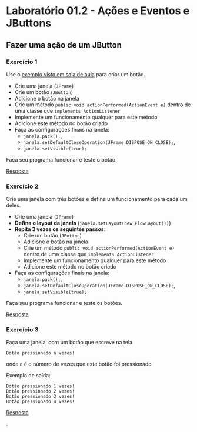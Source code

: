 # Laboratório 01.2 - Ações e Eventos e JButtons


## Fazer uma ação de um JButton


### Exercício 1

Use o [exemplo visto em sala de aula](https://github.com/viniciusdenovaes/UnipALPOO/blob/master/Lab01/src/incluindo_acao_botao/TesteBotao.java) para criar um botão.

 - Crie uma janela (`JFrame`)
 - Crie um botão (`JButton`)
 - Adicione o botão na janela
 - Crie um método `public void actionPerformed(ActionEvent e)` dentro de uma classe que `implements ActionListener`
 - Implemente um funcionamento qualquer para este método
 - Adicione este método no botão criado
 - Faça as configurações finais na janela:
    - `janela.pack();`,  
    - `janela.setDefaultCloseOperation(JFrame.DISPOSE_ON_CLOSE);`,
    - `janela.setVisible(true);`

Faça seu programa funcionar e teste o botão.

[Resposta](https://github.com/viniciusdenovaes/Unip232ALPOO/blob/master/Lab01/src/incluindo_acao_botao)

### Exercício 2

Crie uma janela com três botões e defina um funcionamento para cada um deles.

 - Crie uma janela (`JFrame`)
 - **Defina o layout da janela** (`janela.setLayout(new FlowLayout())`)
 - **Repita 3 vezes os seguintes passos**:
    - Crie um botão (`JButton`)
    - Adicione o botão na janela
    - Crie um método `public void actionPerformed(ActionEvent e)` dentro de uma classe que `implements ActionListener`
    - Implemente um funcionamento qualquer para este método
    - Adicione este método no botão criado
 - Faça as configurações finais na janela:
    - `janela.pack();`,  
    - `janela.setDefaultCloseOperation(JFrame.DISPOSE_ON_CLOSE);`,
    - `janela.setVisible(true);`

Faça seu programa funcionar e teste os botões.

[Resposta](https://github.com/viniciusdenovaes/Unip232ALPOO/tree/master/Lab01/src/incluindo_acao_varios_botoes)


### Exercício 3

Faça uma janela, com um botão que escreve na tela
```
Botão pressionado n vezes!
```
onde `n` é o número de vezes que este botão foi pressionado

Exemplo de saída:
```
Botão pressionado 1 vezes!
Botão pressionado 2 vezes!
Botão pressionado 3 vezes!
Botão pressionado 4 vezes!
```

[Resposta](https://github.com/viniciusdenovaes/Unip232ALPOO/tree/master/Lab01/src/incluindo_acao_botao_increment)



.
